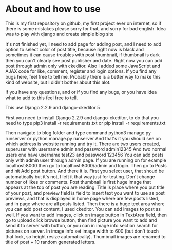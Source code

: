 # About and how to use

This is my first repository on github, my first project ever on internet, so if there is some mistakes please sorry for that, and sorry for bad english.
Idea was to play with django and create simple blog site

It's not finished yet, I need to add page for adding post, and I need to add option to select color of post title,
because right now is black and sometimes it can cause troubles with post thumbnail, if thumbnail is dark then you can't clearly see
post publisher and date. Right now you can add post through admin only with ckeditor.
Also I added some JavaScript and AJAX code for like, comment, register and login options.
If you find any bugs here, feel free to tell me.
Probably there is a better way to make this kind of website, but I didn't bother about this alot.

If you have any questions, and or if you find any bugs, or you have idea what to add to this feel free to tell.

This use Django 2.2.9 and django-ckeditor 5


First you need to install Django 2.2.9 and django-ckeditor, to do that you need to type
pip3 install -r requirements.txt or pip install -r requirements.txt

Then navigate to blog folder and type command python3 manage.py runserver or python manage.py runserver
And that's it you should see on which address is website running and try it.
There are two users created, superuser with username admin and password admin12345
And two normal users one have username test23 and password 123456
You can add posts only with admin user through admin page.
If you are running on for example localhost:8000 then go to localhost:8000/admin and login.
Then go to Posts and hit Add post button. And there it is. First you select user, that shoud be automatically but it's not, I left it that way just for testing.
Don't change number of likes or comments. Post thumbnail is first huge image that appears at the top of post you are reading.
Title is place where you put title of your post, and preview field is field to insert text you want to use as post previews, and that is displayed
in home page where are few posts listed, and in page where are all posts listed. Then there is a huge text area where you can
add post content, I used ckeditor. You can add images to post as well.
If you want to add images, click on image button in TextArea field, then go to upload click browse button, then find picture you want to add
and send it to server with button, or you can in image info section search for pictures on server.
In image info set image width to 600 (but don't touch that lock, so height resize automatically).
Thumbnail images are renamed to title of post + 10 random generated letters.
